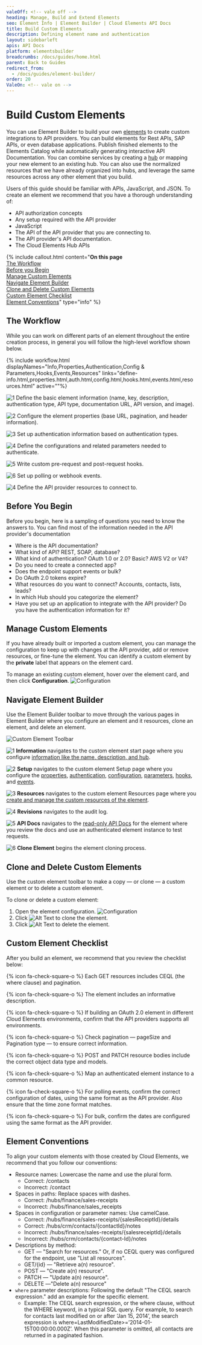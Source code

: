 ```yaml
---
valeOff: <!-- vale off -->
heading: Manage, Build and Extend Elements
seo: Element Info | Element Builder | Cloud Elements API Docs
title: Build Custom Elements
description: Defining element name and authentication
layout: sidebarleft
apis: API Docs
platform: elementsbuilder
breadcrumbs: /docs/guides/home.html
parent: Back to Guides
redirect_from:
  - /docs/guides/element-builder/
order: 20
ValeOn: <!-- vale on -->
---
```


# Build Custom Elements

You can use Element Builder to build your own  <a href="#" data-toggle="tooltip" data-original-title="{{site.data.glossary.element}}">elements</a> to create custom integrations to API providers. You can build elements for Rest APIs, SAP APIs, or even database applications. Publish finished elements to the Elements Catalog while automatically generating interactive API Documentation. You can combine services by creating a  <a href="#" data-toggle="tooltip" data-original-title="{{site.data.glossary.hub}}">hub</a> or mapping your new element to an existing hub. You can also use the normalized resources that we have already organized into hubs, and leverage the same resources across any other element that you build.

Users of this guide should be familiar with APIs, JavaScript, and JSON. To create an element we recommend that you have a thorough understanding of:

* API authorization concepts
* Any setup required with the API provider
* JavaScript
* The API of the API provider that you are connecting to.
* The API provider's API documentation.
* The Cloud Elements Hub APIs

{% include callout.html content="<strong>On this page</strong></br><a href=#the-workflow>The Workflow</a></br><a href=#before-you-begin>Before you Begin</a></br><a href=#manage-custom-elements>Manage Custom Elements</a></br><a href=#navigate-element-builder>Navigate Element Builder</a></br><a href=#clone-and-delete-custom-elements>Clone and Delete Custom Elements</a></br><a href=#custom-element-checklist>Custom Element Checklist</a></br><a href=#element-conventions>Element Conventions</a>" type="info" %}

## The Workflow

While you can work on different parts of an element throughout the entire creation process, in general you will follow the high-level workflow shown below.

{% include workflow.html displayNames="Info,Properties,Authentication,Config & Parameters,Hooks,Events,Resources" links="define-info.html,properties.html,auth.html,config.html,hooks.html,events.html,resources.html" active=""%}

<img src="/assets/img/callouts/1.png" alt="1" class="inlineImage"> Define the basic element information (name, key, description, authentication type, API type, documentation URL, API version, and image).

<img src="/assets/img/callouts/2.png" alt="2" class="inlineImage"> Configure the element properties (base URL, pagination, and header information).

<img src="/assets/img/callouts/3.png" alt="3" class="inlineImage"> Set up authentication information based on authentication types.

<img src="/assets/img/callouts/4.png" alt="4" class="inlineImage"> Define the configurations and related parameters needed to authenticate.

<img src="/assets/img/callouts/5.png" alt="5" class="inlineImage"> Write custom pre-request and post-request hooks.

<img src="/assets/img/callouts/6.png" alt="6" class="inlineImage"> Set up polling or webhook events.

<img src="/assets/img/callouts/7.png" alt="4" class="inlineImage"> Define the API provider resources to connect to.


## Before You Begin

Before you begin, here is a sampling of questions you need to know the answers to. You can find most of the information needed in the API provider's documentation

* Where is the API documentation?
* What kind of API? REST, SOAP, database?
* What kind of authentication? OAuth 1.0 or 2.0? Basic? AWS V2 or V4?
* Do you need to create a connected app?
* Does the endpoint support events or bulk?
* Do OAuth 2.0 tokens expire?
* What resources do you want to connect? Accounts, contacts, lists, leads?
* In which Hub should you categorize the element?
* Have you set up an application to integrate with the API provider? Do you have the authentication information for it?

## Manage Custom Elements

If you have already built or imported a custom element, you can manage the configuration to keep up with changes at the API provider, add or remove resources, or fine-tune the element. You can identify a custom element by the **private** label that appears on the element card.

To manage an existing custom element, hover over the element card, and then click **Configuration**.
![Configuration](img/configuration.gif)

## Navigate Element Builder

Use the Element Builder toolbar to move through the various pages in Element Builder where you configure an element and it resources, clone an element, and delete an element.

![Custom Element Toolbar](img/toolbar.png)

<img src="/assets/img/callouts/1.png" alt="1" class="inlineImage"> **Information** navigates to the custom element start page where you configure [information like the name, description, and hub](define-info.html).

<img src="/assets/img/callouts/2.png" alt="2" class="inlineImage"> **Setup** navigates to the custom element Setup page where you configure the [properties](define-info.html), [authentication](auth.html), [configuration](config.html), [parameters](config.html#set-up-element-parameters), [hooks](hooks.html), and [events](events.html).

<img src="/assets/img/callouts/3.png" alt="3" class="inlineImage"> **Resources** navigates to the custom element Resources page where you [create and manage the custom resources of the element](resources.html).

<img src="/assets/img/callouts/4.png" alt="4" class="inlineImage"> **Revisions** navigates to the audit log.

<img src="/assets/img/callouts/5.png" alt="5" class="inlineImage"> **API Docs** navigates to the [read-only API Docs](instances.html#test-an-element-instance) for the element where you review the docs and use an authenticated element instance to test requests.

<img src="/assets/img/callouts/6.png" alt="6" class="inlineImage"> **Clone Element** begins the element cloning process.


## Clone and Delete Custom Elements

Use the custom element toolbar to make a copy &mdash; or clone &mdash; a custom element or to delete a custom element.

To clone or delete a custom element:

1. Open the element configuration.
![Configuration](img/configuration.gif)
2. Click <img src="img/btn_clone.png" alt="Alt Text" class="inlineImage"> to clone the element.
3. Click <img src="img/resource-trash.png" alt="Alt Text" class="inlineImage"> to delete the element.

## Custom Element Checklist

After you build an element, we recommend that you review the checklist below:

{% icon fa-check-square-o %} Each GET resources includes CEQL (the where clause) and pagination.

{% icon fa-check-square-o %} The element includes an informative description.

{% icon fa-check-square-o %} If building an OAuth 2.0 element in different Cloud Elements environments, confirm that the API providers supports all environments.

{% icon fa-check-square-o %} Check pagination &mdash; pageSize and Pagination type &mdash; to ensure correct information.

{% icon fa-check-square-o %} POST and PATCH resource bodies include the correct object data type and models.

{% icon fa-check-square-o %} Map an authenticated element instance to a common resource.

{% icon fa-check-square-o %} For polling events, confirm the correct configuration of dates, using the same format as the API provider. Also ensure that the time zone format matches.

{% icon fa-check-square-o %} For bulk, confirm the dates are configured using the same format as the API provider.

## Element Conventions

To align your custom elements with those created by Cloud Elements, we recommend that you follow our conventions:

* Resource names: Lowercase the name and use the plural form.
  * Correct: /contacts
  * Incorrect: /contact
* Spaces in paths: Replace spaces with dashes.
  * Correct: /hubs/finance/sales-receipts
  * Incorrect: /hubs/finance/sales_receipts
* Spaces in configuration or parameter names: Use camelCase.
  * Correct: /hubs/finance/sales-receipts/{salesReceiptId}/details
  * Correct: /hubs/crm/contacts/{contactId}/notes
  * Incorrect: /hubs/finance/sales-receipts/{salesreceiptId}/details
  * Incorrect: /hubs/crm/contacts/{contact-Id}/notes
* Descriptions by method:
  * GET &mdash; "Search for resources."  Or, if no CEQL query was configured for the endpoint, use "List all resources".
  * GET/{id} &mdash; "Retrieve a(n) resource".
  * POST &mdash; "Create a(n) resource".
  * PATCH &mdash; "Update a(n) resource".
  * DELETE &mdash;"Delete a(n) resource"
* `where` parameter descriptions: Following the default "The CEQL search expression." add an example for the specific element.
  * Example: The CEQL search expression, or the where clause, without the WHERE keyword, in a typical SQL query. For example, to search for contacts last modified on or after ‘Jan 15, 2014’, the search expression is where=LastModifiedDate>=’2014-01-15T00:00:00.000Z’. When this parameter is omitted, all contacts are returned in a paginated fashion.
